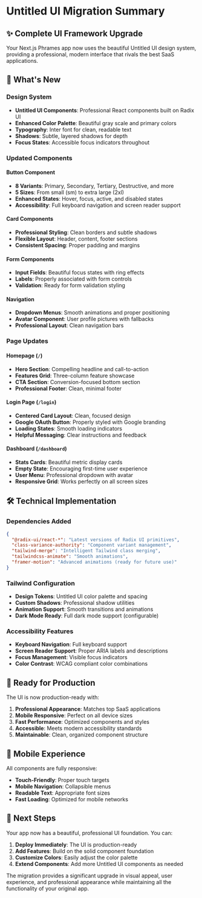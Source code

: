 # Untitled UI Migration Summary

## ✨ Complete UI Framework Upgrade

Your Next.js Phrames app now uses the beautiful Untitled UI design system, providing a professional, modern interface that rivals the best SaaS applications.

## 🎨 What's New

### Design System
- **Untitled UI Components**: Professional React components built on Radix UI
- **Enhanced Color Palette**: Beautiful gray scale and primary colors
- **Typography**: Inter font for clean, readable text
- **Shadows**: Subtle, layered shadows for depth
- **Focus States**: Accessible focus indicators throughout

### Updated Components

#### Button Component
- **8 Variants**: Primary, Secondary, Tertiary, Destructive, and more
- **5 Sizes**: From small (sm) to extra large (2xl)
- **Enhanced States**: Hover, focus, active, and disabled states
- **Accessibility**: Full keyboard navigation and screen reader support

#### Card Components
- **Professional Styling**: Clean borders and subtle shadows
- **Flexible Layout**: Header, content, footer sections
- **Consistent Spacing**: Proper padding and margins

#### Form Components
- **Input Fields**: Beautiful focus states with ring effects
- **Labels**: Properly associated with form controls
- **Validation**: Ready for form validation styling

#### Navigation
- **Dropdown Menus**: Smooth animations and proper positioning
- **Avatar Component**: User profile pictures with fallbacks
- **Professional Layout**: Clean navigation bars

### Page Updates

#### Homepage (`/`)
- **Hero Section**: Compelling headline and call-to-action
- **Features Grid**: Three-column feature showcase
- **CTA Section**: Conversion-focused bottom section
- **Professional Footer**: Clean, minimal footer

#### Login Page (`/login`)
- **Centered Card Layout**: Clean, focused design
- **Google OAuth Button**: Properly styled with Google branding
- **Loading States**: Smooth loading indicators
- **Helpful Messaging**: Clear instructions and feedback

#### Dashboard (`/dashboard`)
- **Stats Cards**: Beautiful metric display cards
- **Empty State**: Encouraging first-time user experience
- **User Menu**: Professional dropdown with avatar
- **Responsive Grid**: Works perfectly on all screen sizes

## 🛠 Technical Implementation

### Dependencies Added
```json
{
  "@radix-ui/react-*": "Latest versions of Radix UI primitives",
  "class-variance-authority": "Component variant management",
  "tailwind-merge": "Intelligent Tailwind class merging",
  "tailwindcss-animate": "Smooth animations",
  "framer-motion": "Advanced animations (ready for future use)"
}
```

### Tailwind Configuration
- **Design Tokens**: Untitled UI color palette and spacing
- **Custom Shadows**: Professional shadow utilities
- **Animation Support**: Smooth transitions and animations
- **Dark Mode Ready**: Full dark mode support (configurable)

### Accessibility Features
- **Keyboard Navigation**: Full keyboard support
- **Screen Reader Support**: Proper ARIA labels and descriptions
- **Focus Management**: Visible focus indicators
- **Color Contrast**: WCAG compliant color combinations

## 🚀 Ready for Production

The UI is now production-ready with:

1. **Professional Appearance**: Matches top SaaS applications
2. **Mobile Responsive**: Perfect on all device sizes
3. **Fast Performance**: Optimized components and styles
4. **Accessible**: Meets modern accessibility standards
5. **Maintainable**: Clean, organized component structure

## 📱 Mobile Experience

All components are fully responsive:
- **Touch-Friendly**: Proper touch targets
- **Mobile Navigation**: Collapsible menus
- **Readable Text**: Appropriate font sizes
- **Fast Loading**: Optimized for mobile networks

## 🎯 Next Steps

Your app now has a beautiful, professional UI foundation. You can:

1. **Deploy Immediately**: The UI is production-ready
2. **Add Features**: Build on the solid component foundation
3. **Customize Colors**: Easily adjust the color palette
4. **Extend Components**: Add more Untitled UI components as needed

The migration provides a significant upgrade in visual appeal, user experience, and professional appearance while maintaining all the functionality of your original app.